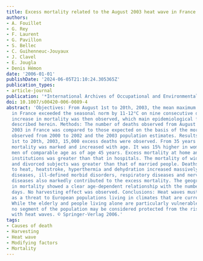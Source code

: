 ```yaml
---
title: Excess mortality related to the August 2003 heat wave in France
authors:
- A. Fouillet
- G. Rey
- F. Laurent
- G. Pavillon
- S. Bellec
- C. Guihenneuc-Jouyaux
- J. Clavel
- E. Jougla
- Denis Hémon
date: '2006-01-01'
publishDate: '2024-06-05T21:10:24.305365Z'
publication_types:
- article-journal
publication: '*International Archives of Occupational and Environmental Health*'
doi: 10.1007/s00420-006-0089-4
abstract: 'Objectives: From August 1st to 20th, 2003, the mean maximum temperature
  in France exceeded the seasonal norm by 11-12°C on nine consecutive days. A major
  increase in mortality was then observed, which main epidemiological features are
  described herein. Methods: The number of deaths observed from August to November
  2003 in France was compared to those expected on the basis of the mortality rates
  observed from 2000 to 2002 and the 2003 population estimates. Results: From August
  1st to 20th, 2003, 15,000 excess deaths were observed. From 35 years age, the excess
  mortality was marked and increased with age. It was 15% higher in women than in
  men of comparable age as of age 45 years. Excess mortality at home and in retirement
  institutions was greater than that in hospitals. The mortality of widowed, single
  and divorced subjects was greater than that of married people. Deaths directly related
  to heat, heatstroke, hyperthermia and dehydration increased massively. Cardiovascular
  diseases, ill-defined morbid disorders, respiratory diseases and nervous system
  diseases also markedly contributed to the excess mortality. The geographic variations
  in mortality showed a clear age-dependent relationship with the number of very hot
  days. No harvesting effect was observed. Conclusions: Heat waves must be considered
  as a threat to European populations living in climates that are currently temperate.
  While the elderly and people living alone are particularly vulnerable to heat waves,
  no segment of the population may be considered protected from the risks associated
  with heat waves. © Springer-Verlag 2006.'
tags:
- Causes of death
- Harvesting
- Heat wave
- Modifying factors
- Mortality
---
```

